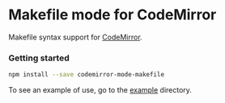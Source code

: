 # Makefile mode for CodeMirror
Makefile syntax support for [CodeMirror](https://codemirror.net).

### Getting started
```sh
npm install --save codemirror-mode-makefile
```

To see an example of use, go to the [example](example) directory.
